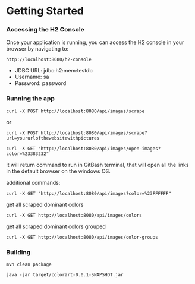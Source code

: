 # Getting Started

### Accessing the H2 Console
Once your application is running, you can access the H2 console in your browser by navigating to:

```
http://localhost:8080/h2-console
```

- JDBC URL: jdbc:h2:mem:testdb
- Username: sa
- Password: password

### Running the app
```
curl -X POST http://localhost:8080/api/images/scrape
```
or
```
curl -X POST http://localhost:8080/api/images/scrape?url=yoururlofthewebsitewithpictures
```

```
curl -X GET "http://localhost:8080/api/images/open-images?color=%23383232"
```
it will return command to run in GitBash terminal, that will open all the links in the default browser on the windows OS.


additional commands:

```
curl -X GET "http://localhost:8080/api/images?color=%23FFFFFF"
```

get all scraped dominant colors
```
curl -X GET http://localhost:8080/api/images/colors
```

get all scraped dominant colors grouped
```
curl -X GET http://localhost:8080/api/images/color-groups
```


### Building 
```
mvn clean package
```

```
java -jar target/colorart-0.0.1-SNAPSHOT.jar
```